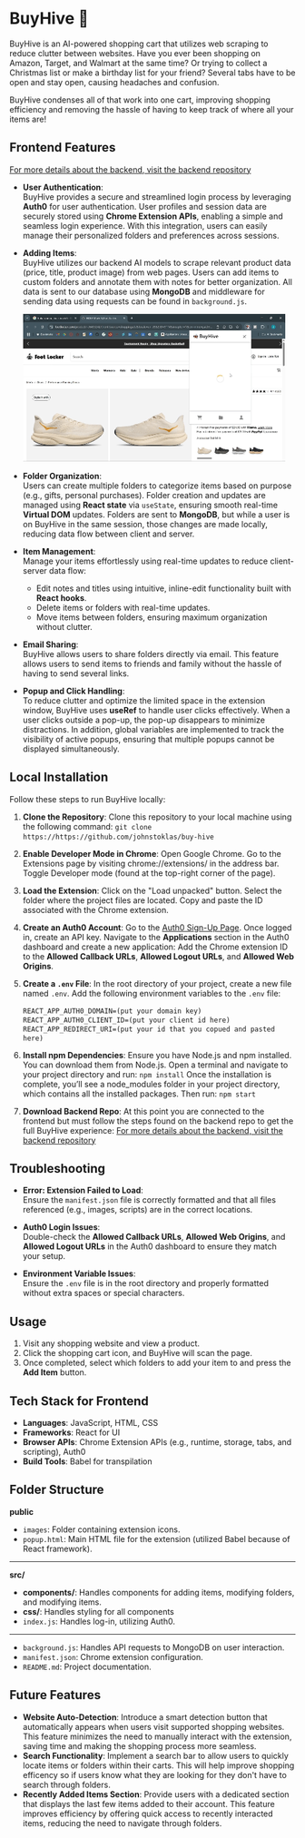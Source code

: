 # BuyHive 🐝  
BuyHive is an AI-powered shopping cart that utilizes web scraping to reduce clutter between websites. Have you ever been shopping on Amazon, Target, and Walmart at the same time? Or trying to collect a Christmas list or make a birthday list for your friend? Several tabs have to be open and stay open, causing headaches and confusion. 

BuyHive condenses all of that work into one cart, improving shopping efficiency and removing the hassle of having to keep track of where all your items are!

## Frontend Features  
[For more details about the backend, visit the backend repository](https://github.com/GustavoBelaunde2004/Extension-backend)

- **User Authentication**:  
  BuyHive provides a secure and streamlined login process by leveraging **Auth0** for user authentication. User profiles and session data are securely stored using **Chrome Extension APIs**, enabling a simple and seamless login experience. With this integration, users can easily manage their personalized folders and preferences across sessions.

- **Adding Items**:  
  BuyHive utilizes our backend AI models to scrape relevant product data (price, title, product image) from web pages. Users can add items to custom folders and annotate them with notes for better organization. All data is sent to our database using **MongoDB** and middleware for sending data using requests can be found in `background.js`.

   ![Adding Item](readme_assets/adding%20item.gif)

- **Folder Organization**:  
  Users can create multiple folders to categorize items based on purpose (e.g., gifts, personal purchases). Folder creation and updates are managed using **React state** via `useState`, ensuring smooth real-time **Virtual DOM** updates. Folders are sent to **MongoDB**, but while a user is on BuyHive in the same session, those changes are made locally, reducing data flow between client and server.

- **Item Management**:  
  Manage your items effortlessly using real-time updates to reduce client-server data flow:
  - Edit notes and titles using intuitive, inline-edit functionality built with **React hooks**.  
  - Delete items or folders with real-time updates.
  - Move items between folders, ensuring maximum organization without clutter.
 
- **Email Sharing**:  
  BuyHive allows users to share folders directly via email. This feature allows users to send items to friends and family without the hassle of having to send several links. 

- **Popup and Click Handling**:  
  To reduce clutter and optimize the limited space in the extension window, BuyHive uses **useRef** to handle user clicks effectively. When a user clicks outside a pop-up, the pop-up disappears to minimize distractions. In addition, global variables are implemented to track the visibility of active popups, ensuring that multiple popups cannot be displayed simultaneously.
  
## Local Installation
Follow these steps to run BuyHive locally:

1. **Clone the Repository**:
   Clone this repository to your local machine using the following command:
   ```git clone https://https://github.com/johnstoklas/buy-hive```

2. **Enable Developer Mode in Chrome**:
   Open Google Chrome.
   Go to the Extensions page by visiting chrome://extensions/ in the address bar.
   Toggle Developer mode (found at the top-right corner of the page).
3. **Load the Extension**:
   Click on the "Load unpacked" button.
   Select the folder where the project files are located.
   Copy and paste the ID associated with the Chrome extension.

4. **Create an Auth0 Account**:
   Go to the [Auth0 Sign-Up Page](https://auth0.com/signup).
   Once logged in, create an API key.
   Navigate to the **Applications** section in the Auth0 dashboard and create a new application:
   Add the Chrome extension ID to the **Allowed Callback URLs**, **Allowed Logout URLs**, and **Allowed Web Origins**.

5. **Create a `.env` File**:
   In the root directory of your project, create a new file named `.env`.
   Add the following environment variables to the `.env` file:
   ```
   REACT_APP_AUTH0_DOMAIN=(put your domain key)
   REACT_APP_AUTH0_CLIENT_ID=(put your client id here)
   REACT_APP_REDIRECT_URI=(put your id that you copued and pasted here)
   ```

6. **Install npm Dependencies**:
   Ensure you have Node.js and npm installed. You can download them from Node.js.
   Open a terminal and navigate to your project directory and run:
   ```npm install```
   Once the installation is complete, you’ll see a node_modules folder in your project directory, which contains all the installed packages.
   Then run:
   ```npm start```

7. **Download Backend Repo**:
   At this point you are connected to the frontend but must follow the steps found on the backend repo to get the full BuyHive experience:
   [For more details about the backend, visit the backend repository](https://github.com/GustavoBelaunde2004/Extension-backend)

## Troubleshooting  
- **Error: Extension Failed to Load**:  
   Ensure the `manifest.json` file is correctly formatted and that all files referenced (e.g., images, scripts) are in the correct locations.

- **Auth0 Login Issues**:  
   Double-check the **Allowed Callback URLs**, **Allowed Web Origins**, and **Allowed Logout URLs** in the Auth0 dashboard to ensure they match your setup.

- **Environment Variable Issues**:  
   Ensure the `.env` file is in the root directory and properly formatted without extra spaces or special characters.

## Usage  
1. Visit any shopping website and view a product.
2. Click the shopping cart icon, and BuyHive will scan the page.
3. Once completed, select which folders to add your item to and press the **Add Item** button.

## Tech Stack for Frontend
- **Languages**: JavaScript, HTML, CSS  
- **Frameworks**: React for UI
- **Browser APIs**: Chrome Extension APIs (e.g., runtime, storage, tabs, and scripting), Auth0
- **Build Tools**: Babel for transpilation

## Folder Structure  
**public**
- `images`: Folder containing extension icons.
- `popup.html`: Main HTML file for the extension (utilized Babel because of React framework).  
---
**src/**  
- **components/**: Handles components for adding items, modifying folders, and modifying items.
- **css/**: Handles styling for all components
- `index.js`: Handles log-in, utilizing Auth0.
---
- `background.js`: Handles API requests to MongoDB on user interaction.
- `manifest.json`: Chrome extension configuration.  
- `README.md`: Project documentation.

## Future Features  
- **Website Auto-Detection**: Introduce a smart detection button that automatically appears when users visit supported shopping websites. This feature minimizes the need to manually interact with the extension, saving time and making the shopping process more seamless.
- **Search Functionality**: Implement a search bar to allow users to quickly locate items or folders within their carts. This will help improve shopping efficency so if users know what they are looking for they don't have to search through folders.
- **Recently Added Items Section**: Provide users with a dedicated section that displays the last few items added to their account. This feature improves efficiency by offering quick access to recently interacted items, reducing the need to navigate through folders. 

